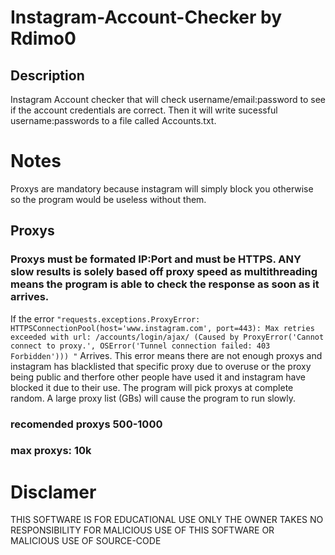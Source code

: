 # Instagram-Account-Checker by Rdimo0

## Description 
Instagram Account checker that will check username/email:password to see if the account credentials are correct. Then it will write sucessful username:passwords to a file called Accounts.txt. 

# Notes
Proxys are mandatory because instagram will simply block you otherwise so the program would be useless without them.
## Proxys
### Proxys must be formated IP:Port and must be HTTPS. ANY slow results is solely based off proxy speed as multithreading means the program is able to check the response as soon as it arrives.

If the error ``"requests.exceptions.ProxyError: HTTPSConnectionPool(host='www.instagram.com', port=443): Max retries exceeded with url: /accounts/login/ajax/ (Caused by ProxyError('Cannot connect to proxy.', OSError('Tunnel connection failed: 403 Forbidden')))
"`` Arrives. This  error means there are not enough proxys and instagram has blacklisted that specific proxy due to overuse or the proxy being public and therfore other people have used it and instagram have blocked it due to their use. The program will pick proxys at complete random. A large proxy list (GBs) will cause the program to run slowly.
### recomended proxys 500-1000 
### max proxys: 10k

# Disclamer
THIS SOFTWARE IS FOR EDUCATIONAL USE ONLY THE OWNER TAKES NO RESPONSIBILITY FOR MALICIOUS USE OF THIS SOFTWARE OR MALICIOUS USE OF SOURCE-CODE
